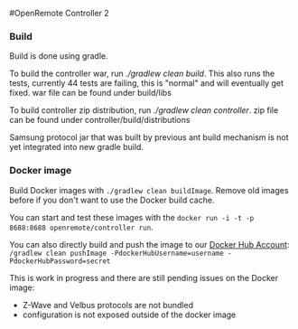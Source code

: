 #OpenRemote Controller 2

### Build

Build is done using gradle.

To build the controller war, run *./gradlew clean build*.
This also runs the tests, currently 44 tests are failing, this is "normal" and will eventually get fixed.
war file can be found under build/libs

To build controller zip distribution, run *./gradlew clean controller*.
zip file can be found under controller/build/distributions

Samsung protocol jar that was built by previous ant build mechanism is not yet integrated into new gradle build.

### Docker image

Build Docker images with `./gradlew clean buildImage`. Remove old images before if you don't want to use the Docker build cache.

You can start and test these images with the `docker run -i -t -p 8688:8688 openremote/controller run`.

You can also directly build and push the image to our [Docker Hub Account](https://hub.docker.com/u/openremote/): `/gradlew clean pushImage -PdockerHubUsername=username -PdockerHubPassword=secret`

This is work in progress and there are still pending issues on the Docker image:
* Z-Wave and Velbus protocols are not bundled
* configuration is not exposed outside of the docker image